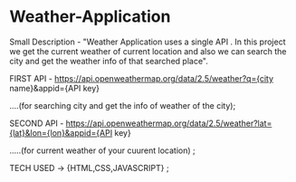 # Weather-Application
Small Description - "Weather Application uses a single API . In this project we get the current weather of current location and also we can search the city and get the weather info of that searched place".


FIRST API - https://api.openweathermap.org/data/2.5/weather?q={city name}&appid={API key}        

....(for searching city and get the info of weather of the city);


SECOND API - https://api.openweathermap.org/data/2.5/weather?lat={lat}&lon={lon}&appid={API key} 

.....(for current weather of your cuurent location) ;


TECH USED -> {HTML,CSS,JAVASCRIPT} ;
